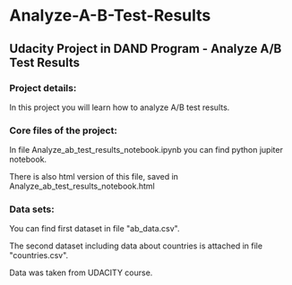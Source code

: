# Analyze-A-B-Test-Results

## Udacity Project in DAND Program - Analyze A/B Test Results

### Project details:

In this project you will learn how to analyze A/B test results. 

### Core files of the project:

In file Analyze_ab_test_results_notebook.ipynb you can find python jupiter notebook.

There is also html version of this file, saved in Analyze_ab_test_results_notebook.html

### Data sets:

You can find first dataset in file "ab_data.csv".

The second dataset including data about countries is attached in file "countries.csv".

Data was taken from UDACITY course.
